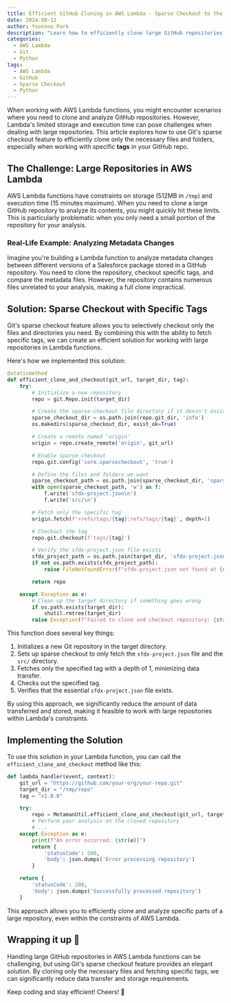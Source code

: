 ```yaml
---
title: Efficient GitHub Cloning in AWS Lambda - Sparse Checkout to the Rescue
date: 2024-08-12
author: Yoonsoo Park
description: "Learn how to efficiently clone large GitHub repositories in AWS Lambda functions using sparse checkout. Discover a solution that reduces data transfer and storage requirements while allowing you to work with specific tags."
categories:
  - AWS Lambda
  - Git
  - Python
tags:
  - AWS Lambda
  - GitHub
  - Sparse Checkout
  - Python
---
```


When working with AWS Lambda functions, you might encounter scenarios where you need to clone and analyze GitHub repositories. However, Lambda's limited storage and execution time can pose challenges when dealing with large repositories. This article explores how to use Git's sparse checkout feature to efficiently clone only the necessary files and folders, especially when working with specific **tags** in your GitHub repo.

## The Challenge: Large Repositories in AWS Lambda

AWS Lambda functions have constraints on storage (512MB in `/tmp`) and execution time (15 minutes maximum). When you need to clone a large GitHub repository to analyze its contents, you might quickly hit these limits. This is particularly problematic when you only need a small portion of the repository for your analysis.

### Real-Life Example: Analyzing Metadata Changes

Imagine you're building a Lambda function to analyze metadata changes between different versions of a Salesforce package stored in a GitHub repository. You need to clone the repository, checkout specific tags, and compare the metadata files. However, the repository contains numerous files unrelated to your analysis, making a full clone impractical.

## Solution: Sparse Checkout with Specific Tags

Git's sparse checkout feature allows you to selectively checkout only the files and directories you need. By combining this with the ability to fetch specific tags, we can create an efficient solution for working with large repositories in Lambda functions.

Here's how we implemented this solution:

```python
@staticmethod
def efficient_clone_and_checkout(git_url, target_dir, tag):
    try:
        # Initialize a new repository
        repo = git.Repo.init(target_dir)

        # Create the sparse-checkout file directory if it doesn't exist
        sparse_checkout_dir = os.path.join(repo.git_dir, 'info')
        os.makedirs(sparse_checkout_dir, exist_ok=True)

        # Create a remote named 'origin'
        origin = repo.create_remote('origin', git_url)

        # Enable sparse checkout
        repo.git.config('core.sparsecheckout', 'true')

        # Define the files and folders we want
        sparse_checkout_path = os.path.join(sparse_checkout_dir, 'sparse-checkout')
        with open(sparse_checkout_path, 'w') as f:
            f.write('sfdx-project.json\n')
            f.write('src/\n')

        # Fetch only the specific tag
        origin.fetch(f'+refs/tags/{tag}:refs/tags/{tag}', depth=1)

        # Checkout the tag
        repo.git.checkout(f'tags/{tag}')

        # Verify the sfdx-project.json file exists
        sfdx_project_path = os.path.join(target_dir, 'sfdx-project.json')
        if not os.path.exists(sfdx_project_path):
            raise FileNotFoundError(f"sfdx-project.json not found at {sfdx_project_path}")

        return repo

    except Exception as e:
        # Clean up the target directory if something goes wrong
        if os.path.exists(target_dir):
            shutil.rmtree(target_dir)
        raise Exception(f"Failed to clone and checkout repository: {str(e)}")
```

This function does several key things:

1. Initializes a new Git repository in the target directory.
2. Sets up sparse checkout to only fetch the `sfdx-project.json` file and the `src/` directory.
3. Fetches only the specified tag with a depth of 1, minimizing data transfer.
4. Checks out the specified tag.
5. Verifies that the essential `sfdx-project.json` file exists.

By using this approach, we significantly reduce the amount of data transferred and stored, making it feasible to work with large repositories within Lambda's constraints.

## Implementing the Solution

To use this solution in your Lambda function, you can call the `efficient_clone_and_checkout` method like this:

```python
def lambda_handler(event, context):
    git_url = "https://github.com/your-org/your-repo.git"
    target_dir = "/tmp/repo"
    tag = "v1.0.0"

    try:
        repo = MetamanUtil.efficient_clone_and_checkout(git_url, target_dir, tag)
        # Perform your analysis on the cloned repository
        # ...
    except Exception as e:
        print(f"An error occurred: {str(e)}")
        return {
            'statusCode': 500,
            'body': json.dumps('Error processing repository')
        }

    return {
        'statusCode': 200,
        'body': json.dumps('Successfully processed repository')
    }
```

This approach allows you to efficiently clone and analyze specific parts of a large repository, even within the constraints of AWS Lambda.

## Wrapping it up 👏

Handling large GitHub repositories in AWS Lambda functions can be challenging, but using Git's sparse checkout feature provides an elegant solution. By cloning only the necessary files and fetching specific tags, we can significantly reduce data transfer and storage requirements.

Keep coding and stay efficient!
Cheers! 🍺
